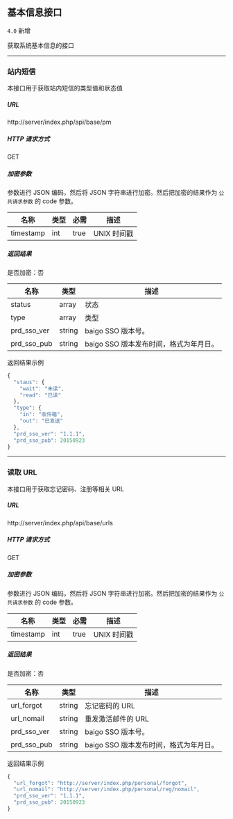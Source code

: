 ## 基本信息接口

`4.0` 新增

获取系统基本信息的接口

----------

### 站内短信

本接口用于获取站内短信的类型值和状态值

##### URL

http://server/index.php/api/base/pm

##### HTTP 请求方式

GET

##### 加密参数

参数进行 JSON 编码，然后将 JSON 字符串进行加密。然后把加密的结果作为 `公共请求参数` 的 code 参数。

| 名称 | 类型 | 必需 | 描述 |
| - | - | - | - |
| timestamp | int | true | UNIX 时间戳 |

##### 返回结果

是否加密：否

| 名称 | 类型 | 描述 |
| - | - | - |
| status | array | 状态 |
| type | array | 类型 |
| prd_sso_ver | string | baigo SSO 版本号。 |
| prd_sso_pub | string | baigo SSO 版本发布时间，格式为年月日。 |

返回结果示例

``` javascript
{
  "staus": {
    "wait": "未读",
    "read": "已读"
  },
  "type": {
    "in": "收件箱",
    "out": "已发送"
  },
  "prd_sso_ver": "1.1.1",
  "prd_sso_pub": 20150923
}
```

----------

### 读取 URL

本接口用于获取忘记密码、注册等相关 URL

##### URL

http://server/index.php/api/base/urls

##### HTTP 请求方式

GET

##### 加密参数

参数进行 JSON 编码，然后将 JSON 字符串进行加密。然后把加密的结果作为 `公共请求参数` 的 code 参数。

| 名称 | 类型 | 必需 | 描述 |
| - | - | - | - |
| timestamp | int | true | UNIX 时间戳 |

##### 返回结果

是否加密：否

| 名称 | 类型 | 描述 |
| - | - | - |
| url_forgot | string | 忘记密码的 URL |
| url_nomail | string | 重发激活邮件的 URL |
| prd_sso_ver | string | baigo SSO 版本号。 |
| prd_sso_pub | string | baigo SSO 版本发布时间，格式为年月日。 |

返回结果示例

``` javascript
{
  "url_forgot": "http://server/index.php/personal/forgot",
  "url_nomail": "http://server/index.php/personal/reg/nomail",
  "prd_sso_ver": "1.1.1",
  "prd_sso_pub": 20150923
}
```
